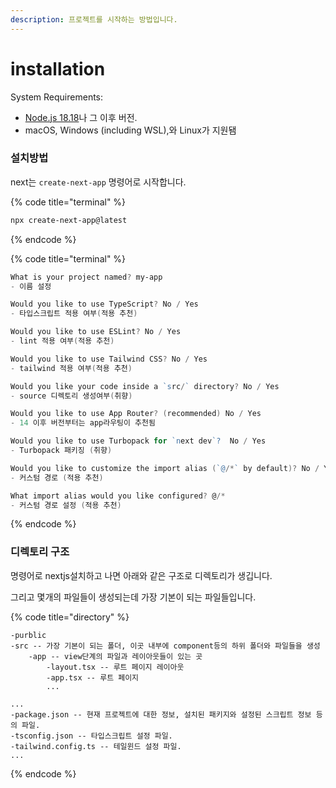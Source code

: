 ```yaml
---
description: 프로젝트를 시작하는 방법입니다.
---
```


# installation

System Requirements:

* [Node.js 18.18](https://nodejs.org/)나 그 이후 버전.
* macOS, Windows (including WSL),와 Linux가 지원됌



### 설치방법

next는 `create-next-app` 명령어로 시작합니다.

{% code title="terminal" %}
```sh
npx create-next-app@latest
```
{% endcode %}

{% code title="terminal" %}
```powershell
What is your project named? my-app 
- 이름 설정

Would you like to use TypeScript? No / Yes 
- 타입스크립트 적용 여부(적용 추천)

Would you like to use ESLint? No / Yes 
- lint 적용 여부(적용 추천)

Would you like to use Tailwind CSS? No / Yes 
- tailwind 적용 여부(적용 추천)

Would you like your code inside a `src/` directory? No / Yes 
- source 디렉토리 생성여부(취향)

Would you like to use App Router? (recommended) No / Yes 
- 14 이후 버전부터는 app라우팅이 추천됨

Would you like to use Turbopack for `next dev`?  No / Yes 
- Turbopack 패키징 (취향)

Would you like to customize the import alias (`@/*` by default)? No / Yes 
- 커스텀 경로 (적용 추천)

What import alias would you like configured? @/* 
- 커스텀 경로 설정 (적용 추천)
```
{% endcode %}

### 디렉토리 구조

명령어로 nextjs설치하고 나면 아래와 같은 구조로 디렉토리가 생깁니다.

그리고 몇개의 파일들이 생성되는데 가장 기본이 되는 파일들입니다.

{% code title="directory" %}
```
-purblic
-src -- 가장 기본이 되는 폴더, 이곳 내부에 component등의 하위 폴더와 파일들을 생성
    -app -- view단계의 파일과 레이아웃들이 있는 곳
        -layout.tsx -- 루트 페이지 레이아웃
        -app.tsx -- 루트 페이지
        ...

...
-package.json -- 현재 프로젝트에 대한 정보, 설치된 패키지와 설정된 스크립트 정보 등의 파일.
-tsconfig.json -- 타입스크립트 설정 파일.
-tailwind.config.ts -- 테일윈드 설정 파일.
...
```
{% endcode %}

